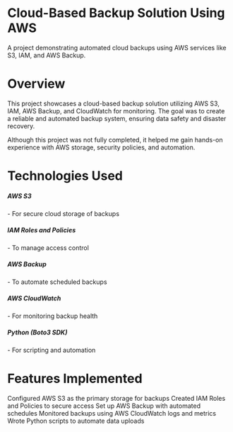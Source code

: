 <h1>Cloud-Based Backup Solution Using AWS</h1>

A project demonstrating automated cloud backups using AWS services like S3, IAM, and AWS Backup.

<h1>Overview</h1>

This project showcases a cloud-based backup solution utilizing AWS S3, IAM, AWS Backup, and CloudWatch for monitoring. The goal was to create a reliable and automated backup system, ensuring data safety and disaster recovery. 

Although this project was not fully completed, it helped me gain hands-on experience with AWS storage, security policies, and automation. 


<h1>Technologies Used</h1>
<h5>AWS S3</h5> - For secure cloud storage of backups 
<h5>IAM Roles and Policies</h5> - To manage access control
<h5>AWS Backup</h5> - To automate scheduled backups 
<h5>AWS CloudWatch</h5> - For monitoring backup health 
<h5>Python (Boto3 SDK)</h5> - For scripting and automation 

<h1>Features Implemented</h1>

Configured AWS S3 as the primary storage for backups 
Created IAM Roles and Policies to secure access 
Set up AWS Backup with automated schedules 
Monitored backups using AWS CloudWatch logs and metrics 
Wrote Python scripts to automate data uploads 


